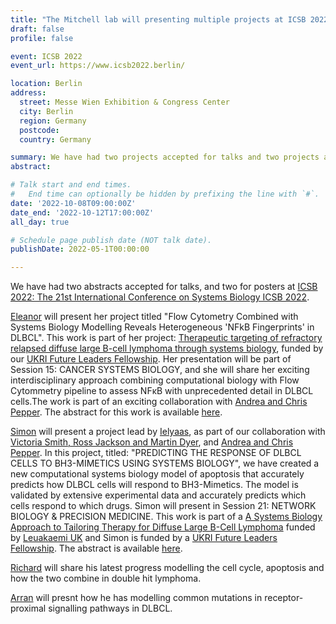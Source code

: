 ```yaml
---
title: "The Mitchell lab will presenting multiple projects at ICSB 2022 in Berlin"
draft: false
profile: false 

event: ICSB 2022
event_url: https://www.icsb2022.berlin/

location: Berlin
address:
  street: Messe Wien Exhibition & Congress Center
  city: Berlin
  region: Germany
  postcode: 
  country: Germany

summary: We have had two projects accepted for talks and two projects accepted for posters at ICSB 2022, the 21st International Conference on Systems Biology.
abstract: 

# Talk start and end times.
#   End time can optionally be hidden by prefixing the line with `#`.
date: '2022-10-08T09:00:00Z'
date_end: '2022-10-12T17:00:00Z'
all_day: true

# Schedule page publish date (NOT talk date).
publishDate: 2022-05-1T00:00:00

---
```

We have had two abstracts accepted for talks, and two for posters at [ICSB 2022: The 21st International Conference on Systems Biology ICSB 2022](https://www.icsb2022.berlin/).

[Eleanor](../../authors/eleanor/) will present her project titled "Flow Cytometry Combined with Systems Biology Modelling Reveals Heterogeneous 'NFkB Fingerprints' in DLBCL". This work is part of her project: [Therapeutic targeting of refractory relapsed diffuse large B-cell lymphoma through systems biology](../../project/rr-dlbcl/), funded by our [UKRI Future Leaders Fellowship](https://www.bsms.ac.uk/about/news/2020/10-15-bsms-researcher-receives-prestigious-fellowship.aspx). Her presentation will be part of Session 15: CANCER SYSTEMS BIOLOGY, and she will share her exciting interdisciplinary approach combining computational biology with Flow Cytommetry pipeline to assess NFκB with unprecedented detail in DLBCL cells.The work is part of an exciting collaboration with [Andrea and Chris Pepper](https://www.pepper.science/). The abstract for this work is available [here](https://easychair.org/smart-program/ICSB2022/2022-10-11.html#talk:202875).

[Simon](../../authors/simon/) will present a project lead by [Ielyaas](../../author/ielyaas-cloete/), as part of our collaboration with [Victoria Smith, Ross Jackson and Martin Dyer](https://www2.le.ac.uk/centres/cancer/people/prof-martin-dyer), and [Andrea and Chris Pepper](https://www.pepper.science/). In this project, titled: "PREDICTING THE RESPONSE OF DLBCL CELLS TO BH3-MIMETICS USING SYSTEMS BIOLOGY", we have created a new computational systems biology model of apoptosis that accurately predicts how DLBCL cells will respond to BH3-Mimetics. The model is validated by extensive experimental data and accurately predicts which cells respond to which drugs. Simon will present in Session 21: NETWORK BIOLOGY & PRECISION MEDICINE. This work is part of a [A Systems Biology Approach to Tailoring Therapy for Diffuse Large B-Cell Lymphoma](../../project/primary-dlbcl/") funded by [Leuakaemi UK](https://www.leukaemiauk.org.uk/lymphoma-using-virtual-patients-to-find-new-ways-to-treat-diffuse-large-b-cell-lymphoma) and Simon is funded by a [UKRI Future Leaders Fellowship](../../project/rr-dlbcl/). The abstract is available [here](https://easychair.org/smart-program/ICSB2022/2022-10-12.html#talk:206582).

[Richard](../../authors/richard) will share his latest progress modelling the cell cycle, apoptosis and how the two combine in double hit lymphoma.

[Arran](../../authors/arran) will presnt how he has modelling common mutations in receptor-proximal signalling pathways in DLBCL.
